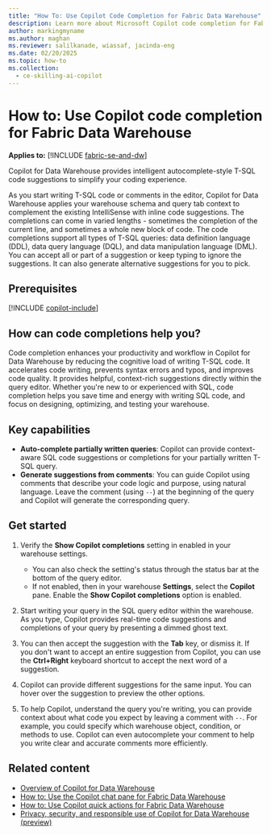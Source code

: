 ```yaml
---
title: "How To: Use Copilot Code Completion for Fabric Data Warehouse"
description: Learn more about Microsoft Copilot code completion for Fabric Data Warehouse, to provide intelligent autocomplete-style code suggestions.
author: markingmyname
ms.author: maghan
ms.reviewer: salilkanade, wiassaf, jacinda-eng
ms.date: 02/20/2025
ms.topic: how-to
ms.collection:
  - ce-skilling-ai-copilot
---
```


# How to: Use Copilot code completion for Fabric Data Warehouse

**Applies to:** [!INCLUDE [fabric-se-and-dw](includes/applies-to-version/fabric-se-and-dw.md)]

Copilot for Data Warehouse provides intelligent autocomplete-style T-SQL code suggestions to simplify your coding experience.

As you start writing T-SQL code or comments in the editor, Copilot for Data Warehouse applies your warehouse schema and query tab context to complement the existing IntelliSense with inline code suggestions. The completions can come in varied lengths - sometimes the completion of the current line, and sometimes a whole new block of code. The code completions support all types of T-SQL queries: data definition language (DDL), data query language (DQL), and data manipulation language (DML). You can accept all or part of a suggestion or keep typing to ignore the suggestions. It can also generate alternative suggestions for you to pick.

## Prerequisites

[!INCLUDE [copilot-include](../includes/copilot-include.md)]

## How can code completions help you?

Code completion enhances your productivity and workflow in Copilot for Data Warehouse by reducing the cognitive load of writing T-SQL code. It accelerates code writing, prevents syntax errors and typos, and improves code quality. It provides helpful, context-rich suggestions directly within the query editor. Whether you're new to or experienced with SQL, code completion helps you save time and energy with writing SQL code, and focus on designing, optimizing, and testing your warehouse.

## Key capabilities

- **Auto-complete partially written queries**: Copilot can provide context-aware SQL code suggestions or completions for your partially written T-SQL query.
- **Generate suggestions from comments**: You can guide Copilot using comments that describe your code logic and purpose, using natural language. Leave the comment (using `--`) at the beginning of the query and Copilot will generate the corresponding query.

## Get started

1. Verify the **Show Copilot completions** setting in enabled in your warehouse settings.
   - You can also check the setting's status through the status bar at the bottom of the query editor.
   - If not enabled, then in your warehouse **Settings**, select the **Copilot** pane. Enable the **Show Copilot completions** option is enabled.

1. Start writing your query in the SQL query editor within the warehouse. As you type, Copilot provides real-time code suggestions and completions of your query by presenting a dimmed ghost text.

1. You can then accept the suggestion with the **Tab** key, or dismiss it. If you don't want to accept an entire suggestion from Copilot, you can use the **Ctrl+Right** keyboard shortcut to accept the next word of a suggestion.

1. Copilot can provide different suggestions for the same input. You can hover over the suggestion to preview the other options.

1. To help Copilot, understand the query you're writing, you can provide context about what code you expect by leaving a comment with `--`. For example, you could specify which warehouse object, condition, or methods to use. Copilot can even autocomplete your comment to help you write clear and accurate comments more efficiently.

## Related content

- [Overview of Copilot for Data Warehouse](copilot.md)
- [How to: Use the Copilot chat pane for Fabric Data Warehouse](copilot-chat-pane.md)
- [How to: Use Copilot quick actions for Fabric Data Warehouse](copilot-quick-action.md)
- [Privacy, security, and responsible use of Copilot for Data Warehouse (preview)](../fundamentals/copilot-data-warehouse-privacy-security.md)
